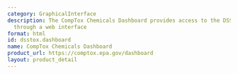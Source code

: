 ```yaml
---
category: GraphicalInterface
description: The CompTox Chemicals Dashboard provides access to the DSSTox database
  through a web interface
format: html
id: dsstox.dashboard
name: CompTox Chemicals Dashboard
product_url: https://comptox.epa.gov/dashboard
layout: product_detail
---
```

